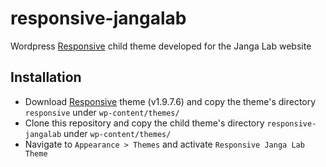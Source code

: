 # responsive-jangalab
Wordpress [Responsive](https://wordpress.org/themes/responsive/) child theme developed for the Janga Lab website
## Installation
* Download [Responsive](https://wordpress.org/themes/responsive/) theme (v1.9.7.6) and copy the theme's directory `responsive` under `wp-content/themes/`
* Clone this repository and copy the child theme's directory `responsive-jangalab` under `wp-content/themes/`
* Navigate to `Appearance > Themes` and activate `Responsive Janga Lab Theme`

